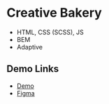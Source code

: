 # Creative Bakery

- HTML, CSS (SCSS), JS
- BEM
- Adaptive

## Demo Links

- [Demo](https://AndriiZakharenko.github.io/layout_creativeBakery/)
- [Figma](https://www.figma.com/file/dY3izAm0Vspsmra4lQWQIP/Bakerlab-FE-students?node-id=0%3A1)
